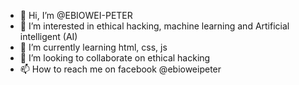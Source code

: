 - 👋 Hi, I’m @EBIOWEI-PETER
- 👀 I’m interested in ethical hacking, machine learning and Artificial intelligent (AI)
- 🌱 I’m currently learning html, css, js
- 💞️ I’m looking to collaborate on ethical hacking
- 📫 How to reach me on facebook @ebioweipeter

<!---
EBIOWEI-PETER/EBIOWEI-PETER is a ✨ special ✨ repository because its `README.md` (this file) appears on your GitHub profile.
You can click the Preview link to take a look at your changes.
--->
